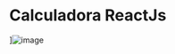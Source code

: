 # Calculadora ReactJs

]![image](https://user-images.githubusercontent.com/51385145/232252909-1b0a5c87-339d-4368-8998-cf679f450aa7.png)
